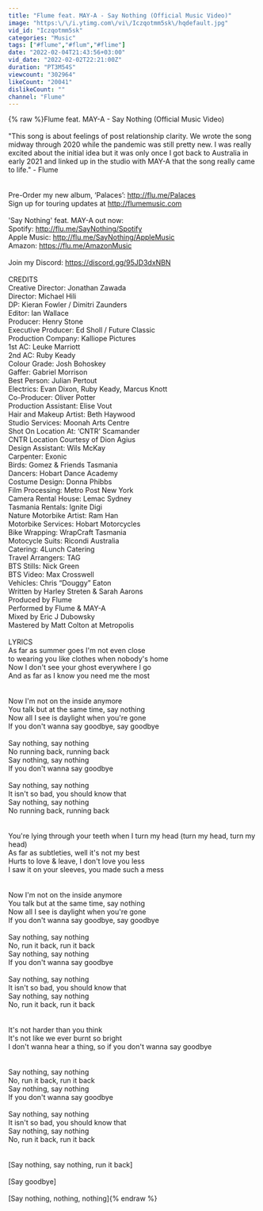 ```yaml
---
title: "Flume feat. MAY-A - Say Nothing (Official Music Video)"
image: "https:\/\/i.ytimg.com\/vi\/Iczqotmm5sk\/hqdefault.jpg"
vid_id: "Iczqotmm5sk"
categories: "Music"
tags: ["#flume","#flum","#flime"]
date: "2022-02-04T21:43:56+03:00"
vid_date: "2022-02-02T22:21:00Z"
duration: "PT3M54S"
viewcount: "302964"
likeCount: "20041"
dislikeCount: ""
channel: "Flume"
---
```

{% raw %}Flume feat. MAY-A - Say Nothing (Official Music Video)<br /><br />&quot;This song is about feelings of post relationship clarity. We wrote the song midway through 2020 while the pandemic was still pretty new. I was really excited about the initial idea but it was only once I got back to Australia in early 2021 and linked up in the studio with MAY-A that the song really came to life.&quot; - Flume<br /><br /><br />Pre-Order my new album, ‘Palaces’: <a rel="nofollow" target="blank" href="http://flu.me/Palaces">http://flu.me/Palaces</a><br />Sign up for touring updates at <a rel="nofollow" target="blank" href="http://flumemusic.com">http://flumemusic.com</a><br /><br />'Say Nothing' feat. MAY-A out now:<br />Spotify: <a rel="nofollow" target="blank" href="http://flu.me/SayNothing/Spotify">http://flu.me/SayNothing/Spotify</a><br />Apple Music: <a rel="nofollow" target="blank" href="http://flu.me/SayNothing/AppleMusic">http://flu.me/SayNothing/AppleMusic</a><br />Amazon: <a rel="nofollow" target="blank" href="https://flu.me/AmazonMusic">https://flu.me/AmazonMusic</a><br /><br />Join my Discord: <a rel="nofollow" target="blank" href="https://discord.gg/95JD3dxNBN">https://discord.gg/95JD3dxNBN</a><br /><br />CREDITS<br />Creative Director: Jonathan Zawada<br />Director: Michael Hili<br />DP: Kieran Fowler / Dimitri Zaunders<br />Editor: Ian Wallace<br />Producer: Henry Stone<br />Executive Producer: Ed Sholl / Future Classic<br />Production Company: Kalliope Pictures<br />1st AC: Leuke Marriott<br />2nd AC: Ruby Keady<br />Colour Grade: Josh Bohoskey<br />Gaffer: Gabriel Morrison<br />Best Person: Julian Pertout<br />Electrics: Evan Dixon, Ruby Keady, Marcus Knott<br />Co-Producer: Oliver Potter<br />Production Assistant: Elise Vout<br />Hair and Makeup Artist: Beth Haywood<br />Studio Services: Moonah Arts Centre<br />Shot On Location At: ‘CNTR’ Scamander<br />CNTR Location Courtesy of Dion Agius<br />Design Assistant: Wils McKay<br />Carpenter: Exonic<br />Birds: Gomez &amp; Friends Tasmania<br />Dancers: Hobart Dance Academy<br />Costume Design: Donna Phibbs<br />Film Processing: Metro Post New York<br />Camera Rental House: Lemac Sydney<br />Tasmania Rentals: Ignite Digi<br />Nature Motorbike Artist: Ram Han<br />Motorbike Services: Hobart Motorcycles<br />Bike Wrapping: WrapCraft Tasmania<br />Motocycle Suits: Ricondi Australia<br />Catering: 4Lunch Catering<br />Travel Arrangers: TAG<br />BTS Stills: Nick Green<br />BTS Video: Max Crosswell<br />Vehicles: Chris “Douggy” Eaton<br />Written by Harley Streten &amp; Sarah Aarons<br />Produced by Flume<br />Performed by Flume &amp; MAY-A<br />Mixed by Eric J Dubowsky<br />Mastered by Matt Colton at Metropolis<br /> <br />LYRICS<br />As far as summer goes I'm not even close<br />to wearing you like clothes when nobody's home<br />Now I don't see your ghost everywhere I go<br />And as far as I know you need me the most<br /><br /><br />Now I'm not on the inside anymore<br />You talk but at the same time, say nothing<br />Now all I see is daylight when you're gone<br />If you don't wanna say goodbye, say goodbye<br /><br />Say nothing, say nothing<br />No running back, running back<br />Say nothing, say nothing<br />If you don't wanna say goodbye<br /><br />Say nothing, say nothing<br />It isn't so bad, you should know that<br />Say nothing, say nothing<br />No running back, running back<br /><br /><br />You're lying through your teeth when I turn my head (turn my head, turn my head)<br />As far as subtleties, well it's not my best<br />Hurts to love &amp; leave, I don't love you less<br />I saw it on your sleeves, you made such a mess<br /><br /><br />Now I'm not on the inside anymore<br />You talk but at the same time, say nothing<br />Now all I see is daylight when you're gone<br />If you don't wanna say goodbye, say goodbye<br /><br />Say nothing, say nothing<br />No, run it back, run it back<br />Say nothing, say nothing<br />If you don't wanna say goodbye<br /><br />Say nothing, say nothing<br />It isn't so bad, you should know that<br />Say nothing, say nothing<br />No, run it back, run it back<br /><br /><br />It's not harder than you think<br />It's not like we ever burnt so bright<br />I don't wanna hear a thing, so if you don't wanna say goodbye<br /><br /><br />Say nothing, say nothing<br />No, run it back, run it back<br />Say nothing, say nothing<br />If you don't wanna say goodbye<br /><br />Say nothing, say nothing<br />It isn't so bad, you should know that<br />Say nothing, say nothing<br />No, run it back, run it back<br /><br /><br />[Say nothing, say nothing, run it back]<br /><br />[Say goodbye]<br /><br />[Say nothing, nothing, nothing]{% endraw %}
